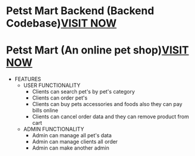 # Petst Mart Backend (Backend Codebase)[VISIT NOW](https://github.com/Aljoboyer/Pets-Mart-Server)

# Petst Mart (An online pet shop)[VISIT NOW](https://petsmart-58209.web.app/)

- FEATURES
    - USER FUNCTIONALITY
      - Clients can search pet's by pet's category 
      - Clients can order pet's
      - Clients can buy pets accessories and foods also they can pay bills online
      - Clients can cancel order data and they can remove product from cart
    - ADMIN FUNCTIONALITY
      - Admin can manage all pet's data 
      - Admin can manage clients all order
      - Admin can make another admin

